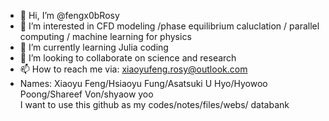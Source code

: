 - 👋 Hi, I’m @fengx0bRosy 
- 👀 I’m interested in CFD modeling /phase equilibrium caluclation / parallel computing / machine learning for physics
- 🌱 I’m currently learning Julia coding 
- 💞️ I’m looking to collaborate on science and research
- 📫 How to reach me via: xiaoyufeng.rosy@outlook.com
- Names: Xiaoyu Feng/Hsiaoyu Fung/Asatsuki U Hyo/Hyowoo Poong/Shareef Von/shyaow yoo  
I want to use this github as my codes/notes/files/webs/ databank

<!---
fengx0bRosy/fengx0bRosy is a ✨ special ✨ repository because its `README.md` (this file) appears on your GitHub profile.
You can click the Preview link to take a look at your changes.
--->
